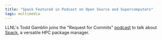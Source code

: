 ```yaml
---
title: "Spack Featured in Podcast on Open Source and Supercomputers"
tags: multimedia
---
```


LLNL's Todd Gamblin joins the "Request for Commits" [podcast](https://changelog.com/rfc/13) to talk about [Spack](https://github.com/spack/spack), a versatile HPC package manager.
